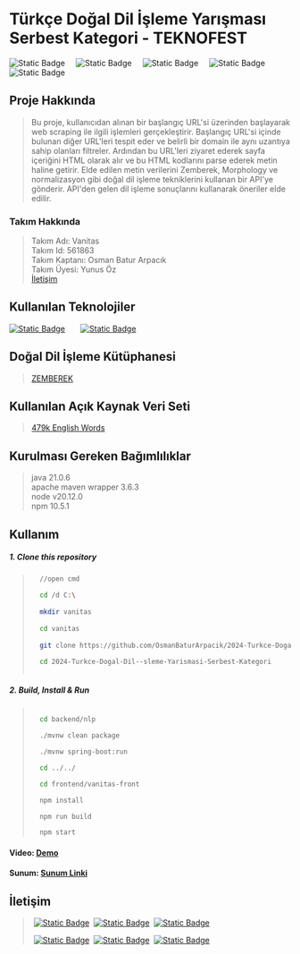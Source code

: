# Türkçe Doğal Dil İşleme Yarışması <br> Serbest Kategori - TEKNOFEST

![Static Badge](https://img.shields.io/badge/java-21.0.6-red?style=flat-square)
&nbsp; &nbsp; ![Static Badge](https://img.shields.io/badge/node-v20.12.0-red?style=flat&logo=nodedotjs&logoColor=green)
&nbsp; &nbsp; ![Static Badge](https://img.shields.io/badge/npm-v10.5.1-red?style=flat&logo=npm)
&nbsp; &nbsp; ![Static Badge](https://img.shields.io/badge/apache%20maven%20wrapper-3.6.3-red?style=flat-square&logo=apachemaven&logoColor=blue&labelColor=%23fffdd0&color=blue)
&nbsp; &nbsp; ![Static Badge](https://img.shields.io/badge/spring-3.3.2-red?style=flat-square&logo=spring&labelColor=white&color=green)

## **Proje Hakkında** 
>Bu proje, kullanıcıdan alınan bir başlangıç URL'si üzerinden başlayarak web scraping ile ilgili işlemleri gerçekleştirir. Başlangıç URL'si içinde bulunan diğer URL'leri tespit eder ve belirli bir domain ile aynı uzantıya sahip olanları filtreler. Ardından bu URL'leri ziyaret ederek sayfa içeriğini HTML olarak alır ve bu HTML kodlarını parse ederek metin haline getirir. Elde edilen metin verilerini Zemberek, Morphology ve normalizasyon gibi doğal dil işleme tekniklerini kullanan bir API'ye gönderir. API'den gelen dil işleme sonuçlarını kullanarak öneriler elde edilir.
### Takım Hakkında
> Takım Adı: Vanitas <br>
> Takım Id: 561863 <br>
> Takım Kaptanı: Osman Batur Arpacık <br>
> Takım Üyesi: Yunus Öz <br>
> <a href="#contact" class="button">İletişim</a>

## Kullanılan Teknolojiler
[![Static Badge](https://img.shields.io/badge/Java%20Spring---?style=for-the-badge&logo=spring&labelColor=white)](https://spring.io/)
&nbsp; &nbsp; &nbsp;
 [![Static Badge](https://img.shields.io/badge/react---?style=for-the-badge&logo=react&labelColor=white&color=lightblue)](https://react.dev/)

## Doğal Dil İşleme Kütüphanesi
> [ZEMBEREK](https://github.com/ahmetaa/zemberek-nlp)

## Kullanılan Açık Kaynak Veri Seti
> [479k English Words](https://www.kaggle.com/datasets/yk1598/479k-english-words)


## Kurulması Gereken Bağımlılıklar
>java 21.0.6 <br>
>apache maven wrapper 3.6.3 <br>
>node v20.12.0 <br>
>npm 10.5.1 <br>
>[]()

## Kullanım
##### 1. Clone this repository
>  ```sh
>    //open cmd
>    
>    cd /d C:\
>    
>    mkdir vanitas
>    
>    cd vanitas
>    
>    git clone https://github.com/OsmanBaturArpacik/2024-Turkce-Dogal-Dil--sleme-Yarismasi-Serbest-Kategori.git
>
>    cd 2024-Turkce-Dogal-Dil--sleme-Yarismasi-Serbest-Kategori
>    
>  ```
>
>
##### 2. Build, Install & Run
>  ```sh
> 
>    cd backend/nlp
>
>    ./mvnw clean package
> 
>    ./mvnw spring-boot:run 
>  
>    cd ../../
>
>    cd frontend/vanitas-front
>
>    npm install
>  
>    npm run build
>  
>    npm start
>  
>  ```
>
#### Video: [Demo](https://www.loom.com/share/e7c3333469954d19a1173b0c89af56c0?sid=5b1c166a-e229-4385-96c8-f3ff6c482a8c)
#### Sunum: [Sunum Linki](https://drive.google.com/drive/folders/1UT_ykWNRKOLNeRctnxrqjUZTQYbKiU0e?usp=sharing)
<div id="contact">
    <h2>İletişim</h2>

>&nbsp;[![Static Badge](https://img.shields.io/badge/Osman%20Batur%20Arpac%C4%B1k---?style=social&logo=linkedin&labelColor=white&color=lightblue)](https://www.linkedin.com/in/osman-batur-arpacik/)
>&nbsp;[![Static Badge](https://img.shields.io/badge/OsmanBaturArpacik---?style=social&logo=github&labelColor=white&color=lightblue)](https://github.com/OsmanBaturArpacik)
>&nbsp;[![Static Badge](https://img.shields.io/badge/osmanbatur%40outlook.com---?style=social&logo=gmail&logoColor=black&labelColor=white&color=lightblue)](mailto:osmanbatur@outlook.com)
>
>&nbsp;[![Static Badge](https://img.shields.io/badge/Yunus%20Oz---?style=social&logo=linkedin&labelColor=white&color=lightblue)](https://www.linkedin.com/in/yunus-oz-90326169/)
>&nbsp;[![Static Badge](https://img.shields.io/badge/YunusOz---?style=social&logo=github&labelColor=white&color=lightblue)](https://github.com/ozyunus)
>&nbsp;[![Static Badge](https://img.shields.io/badge/ozyunus%40msn.com---?style=social&logo=gmail&logoColor=black&labelColor=white&color=lightblue)](mailto:ozyunus@msn.com)
</div>
